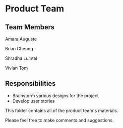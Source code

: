 # **Product Team**

## **Team Members**

Amara Auguste

Brian Cheung

Shradha Luintel

Vivian Tom

## **Responsibilities**

- Brainstorm various designs for the project
- Develop user stories


This folder contains all of the product team's materials.

Please feel free to make comments and suggestions.
